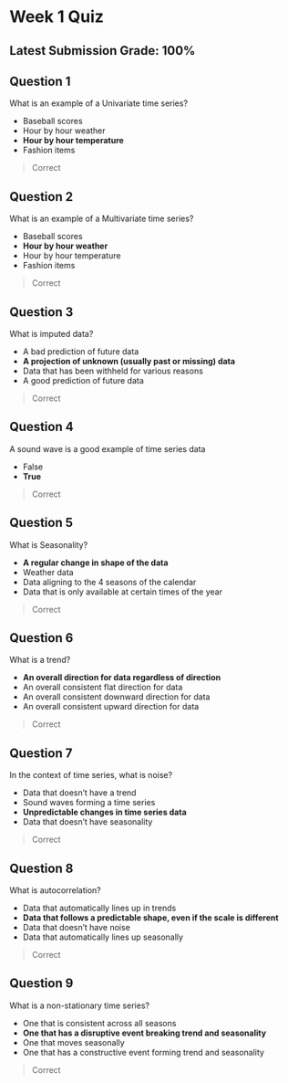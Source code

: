 # Week 1 Quiz
## Latest Submission Grade: 100%

## Question 1
What is an example of a Univariate time series?
* Baseball scores
* Hour by hour weather   
* **Hour by hour temperature**
* Fashion items
> Correct

## Question 2
What is an example of a Multivariate time series?
* Baseball scores
* **Hour by hour weather** 
* Hour by hour temperature 
* Fashion items
> Correct

## Question 3
What is imputed data?
* A bad prediction of future data
* **A projection of unknown (usually past or missing) data**
* Data that has been withheld for various reasons
* A good prediction of future data
> Correct

## Question 4
A sound wave is a good example of time series data
* False
* **True**
> Correct

## Question 5
What is Seasonality?
* **A regular change in shape of the data**
* Weather data
* Data aligning to the 4 seasons of the calendar
* Data that is only available at certain times of the year
> Correct

## Question 6
What is a trend?
* **An overall direction for data regardless of direction**
* An overall consistent flat direction for data
* An overall consistent downward direction for data
* An overall consistent upward direction for data
> Correct

## Question 7
In the context of time series, what is noise?
* Data that doesn’t have a trend
* Sound waves forming a time series
* **Unpredictable changes in time series data**
* Data that doesn’t have seasonality
> Correct

## Question 8
What is autocorrelation?
* Data that automatically lines up in trends
* **Data that follows a predictable shape, even if the scale is different**
* Data that doesn’t have noise
* Data that automatically lines up seasonally
> Correct

## Question 9
What is a non-stationary time series?
* One that is consistent across all seasons
* **One that has a disruptive event breaking trend and seasonality**
* One that moves seasonally
* One that has a constructive event forming trend and seasonality
>Correct
